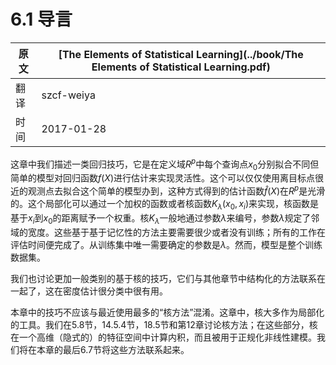 # 6.1 导言

| 原文   | [The Elements of Statistical Learning](../book/The Elements of Statistical Learning.pdf) |
| ---- | ---------------------------------------- |
| 翻译   | szcf-weiya                               |
| 时间   | 2017-01-28                               |

这章中我们描述一类回归技巧，它是在定义域$R^p$中每个查询点$x_0$分别拟合不同但简单的模型对回归函数$f(X)$进行估计来实现灵活性。这个可以仅仅使用离目标点很近的观测点去拟合这个简单的模型办到，这种方式得到的估计函数$\hat f(X)$在$R^p$是光滑的。这个局部化可以通过一个加权的函数或者核函数$K_\lambda(x_0,x_i)$来实现，核函数是基于$x_i$到$x_0$的距离赋予一个权重。核$K_\lambda$一般地通过参数$\lambda$来编号，参数$\lambda$规定了邻域的宽度。这些基于基于记忆性的方法主要需要很少或者没有训练；所有的工作在评估时间便完成了。从训练集中唯一需要确定的参数是$\lambda$。然而，模型是整个训练数据集。

我们也讨论更加一般类别的基于核的技巧，它们与其他章节中结构化的方法联系在一起了，这在密度估计很分类中很有用。

本章中的技巧不应该与最近使用最多的“核方法”混淆。这章中，核大多作为局部化的工具。我们在5.8节，14.5.4节，18.5节和第12章讨论核方法；在这些部分，核在一个高维（隐式的）的特征空间中计算内积，而且被用于正规化非线性建模。我们将在本章的最后6.7节将这些方法联系起来。



